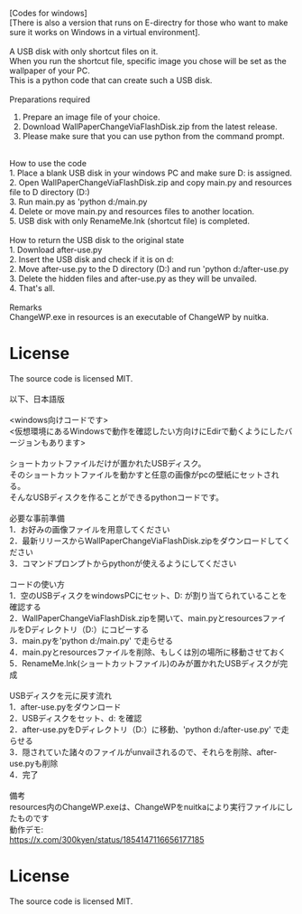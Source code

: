 [Codes for windows]<br>
[There is also a version that runs on E-directry for those who want to make sure it works on Windows in a virtual environment].<br>
<br>
A USB disk with only shortcut files on it.<br>
When you run the shortcut file, specific image you chose will be set as the wallpaper of your PC.<br>
This is a python code that can create such a USB disk.<br>
<br>
Preparations required<br>
1. Prepare an image file of your choice.<br>
2. Download WallPaperChangeViaFlashDisk.zip from the latest release.<br>
3. Please make sure that you can use python from the command prompt.<br>
<br>
How to use the code<br>
1. Place a blank USB disk in your windows PC and make sure D: is assigned.<br>
2. Open WallPaperChangeViaFlashDisk.zip and copy main.py and resources file to D directory (D:)<br>
3. Run main.py as 'python d:/main.py<br>
4. Delete or move main.py and resources files to another location.<br>
5. USB disk with only RenameMe.lnk (shortcut file) is completed.<br>
<br>
How to return the USB disk to the original state<br>
1. Download after-use.py<br>
2. Insert the USB disk and check if it is on d:<br>
2. Move after-use.py to the D directory (D:) and run 'python d:/after-use.py<br>
3. Delete the hidden files and after-use.py as they will be unvailed.<br>
4. That's all.<br>
<br>
Remarks<br>
ChangeWP.exe in resources is an executable of ChangeWP by nuitka.<br>

# License
The source code is licensed MIT.<br>
<br>
以下、日本語版<br>
<br>
<windows向けコードです><br>
<仮想環境にあるWindowsで動作を確認したい方向けにEdirで動くようにしたバージョンもあります><br>
<br>
ショートカットファイルだけが置かれたUSBディスク。<br>
そのショートカットファイルを動かすと任意の画像がpcの壁紙にセットされる。<br>
そんなUSBディスクを作ることができるpythonコードです。<br>
<br>
必要な事前準備<br>
1．お好みの画像ファイルを用意してください<br>
2．最新リリースからWallPaperChangeViaFlashDisk.zipをダウンロードしてください<br>
3．コマンドプロンプトからpythonが使えるようにしてください<br>
<br>
コードの使い方<br>
1．空のUSBディスクをwindowsPCにセット、D: が割り当てられていることを確認する<br>
2．WallPaperChangeViaFlashDisk.zipを開いて、main.pyとresourcesファイルをDディレクトリ（D:）にコピーする<br>
3．main.pyを'python d:/main.py' で走らせる<br>
4．main.pyとresourcesファイルを削除、もしくは別の場所に移動させておく<br>
5．RenameMe.lnk(ショートカットファイル)のみが置かれたUSBディスクが完成<br>
<br>
USBディスクを元に戻す流れ<br>
1．after-use.pyをダウンロード<br>
2．USBディスクをセット、d: を確認<br>
2．after-use.pyをDディレクトリ（D:）に移動、'python d:/after-use.py' で走らせる<br>
3．隠されていた諸々のファイルがunvailされるので、それらを削除、after-use.pyも削除<br>
4．完了<br>
<br>
備考<br>
resources内のChangeWP.exeは、ChangeWPをnuitkaにより実行ファイルにしたものです<br>
動作デモ:<br>
https://x.com/300kyen/status/1854147116656177185

# License
The source code is licensed MIT.